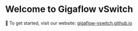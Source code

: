 # Welcome to Gigaflow vSwitch
🚀 To get started, visit our website: [gigaflow-vswitch.github.io](https://gigaflow-vswitch.github.io/)
